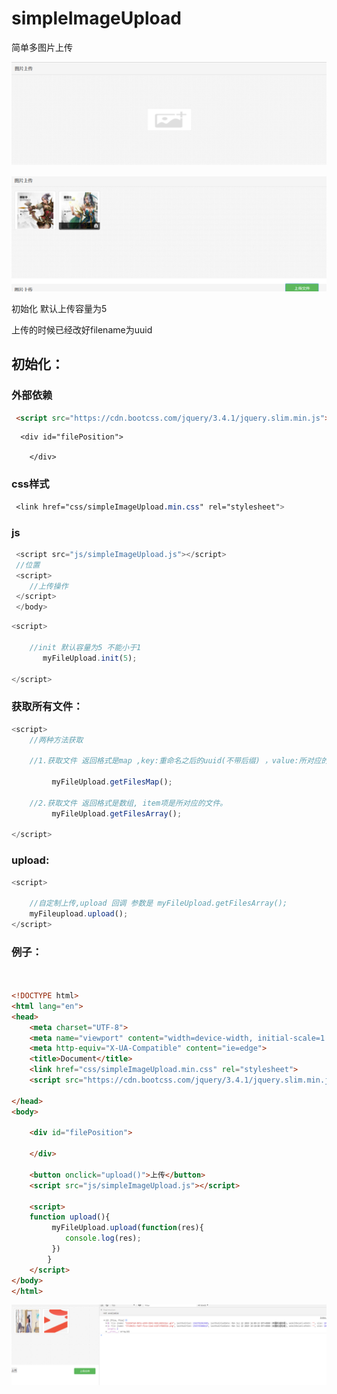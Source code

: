 # simpleImageUpload
简单多图片上传

![1563781594193](./md/1563781594193.png)

 

![1563782654791](./md/1563782654791.png)

初始化 默认上传容量为5 

上传的时候已经改好filename为uuid



## 初始化：

### 外部依赖

```html
 <script src="https://cdn.bootcss.com/jquery/3.4.1/jquery.slim.min.js"></script>
```
```
  <div id="filePosition">

    </div>
```
### css样式

```css
 <link href="css/simpleImageUpload.min.css" rel="stylesheet">
```

### js

```javascript
 <script src="js/simpleImageUpload.js"></script>
 //位置
 <script>
 	//上传操作
 </script>
 </body>
```







```javascript
<script>

	//init 默认容量为5 不能小于1
	   myFileUpload.init(5);
	
</script>
```





### 获取所有文件：

```javascript
<script>
    //两种方法获取
    
    //1.获取文件 返回格式是map ,key:重命名之后的uuid(不带后缀) ，value:所对应的文件
    
    	 myFileUpload.getFilesMap();
    
    //2.获取文件 返回格式是数组, item项是所对应的文件。
     	 myFileUpload.getFilesArray();
    
</script>
```



### upload:

```javascript
<script>
    
	//自定制上传,upload 回调 参数是 myFileUpload.getFilesArray();
	myFileupload.upload();
</script>
```



### 例子：

```html


<!DOCTYPE html>
<html lang="en">
<head>
    <meta charset="UTF-8">
    <meta name="viewport" content="width=device-width, initial-scale=1.0">
    <meta http-equiv="X-UA-Compatible" content="ie=edge">
    <title>Document</title>
    <link href="css/simpleImageUpload.min.css" rel="stylesheet">
	<script src="https://cdn.bootcss.com/jquery/3.4.1/jquery.slim.min.js"></script>

</head>
<body>
    
    <div id="filePosition">

    </div>
    
    <button onclick="upload()">上传</button>
    <script src="js/simpleImageUpload.js"></script>

    <script>
    function upload(){
		 myFileUpload.upload(function(res){
			console.log(res);
		 })
        }
    </script>
</body>
</html>

```

![1563783017919](./md/1563783017919.png)
